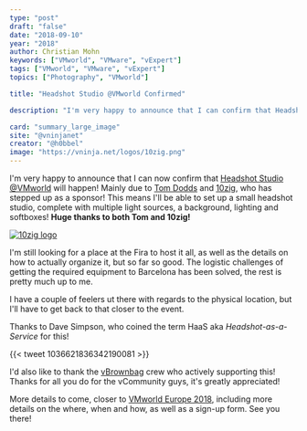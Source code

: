 ```yaml
---
type: "post"
draft: "false"
date: "2018-09-10"
year: "2018"
author: Christian Mohn
keywords: ["VMworld", "VMware", "vExpert"]
tags: ["VMworld", "VMware", "vExpert"]
topics: ["Photography", "VMworld"]

title: "Headshot Studio @VMworld Confirmed"

description: "I'm very happy to announce that I can confirm that Headshot Studio @VMworld will happen! A huge thanks thanks to Tom Dodds and [10zig](https://www.10zig.com/), who has stepped up as a sponsor!"

card: "summary_large_image"
site: "@vninjanet"
creator: "@h0bbel"  
image: "https://vninja.net/logos/10zig.png"
---
```


I'm very happy to announce that I can now confirm that [Headshot Studio @VMworld](/2018/09/02/headshot-studiovmworld/) will happen! Mainly due to [Tom Dodds](https://twitter.com/@Tom10ZiGTech) and [10zig](https://www.10zig.com/), who has stepped up as a sponsor!  This means I'll be able to set up a small headshot studio, complete with multiple light sources, a background, lighting and softboxes! **Huge thanks to both Tom and 10zig!**

[![10zig logo](/logos/10zig.png#center)](https://www.10zig.com/)

I'm still looking for a place at the Fira to host it all, as well as the details on how to actually organize it, but so far so good. The logistic challenges of getting the required equipment to Barcelona has been solved, the rest is pretty much up to me.

I have a couple of feelers ut there with regards to the physical location, but I'll have to get back to that closer to the event.

Thanks to Dave Simpson, who coined the term HaaS aka *Headshot-as-a-Service* for this!

{{< tweet 1036621836342190081 >}}

I'd also like to thank the [vBrownbag](https://vbrownbag.com/) crew who actively supporting this! Thanks for all you do for the vCommunity guys, it's greatly appreciated!

More details to come, closer to [VMworld Europe 2018](https://www.vmworld.com/en/europe/index.html), including more details on the where, when and how, as well as a sign-up form. See you there!
